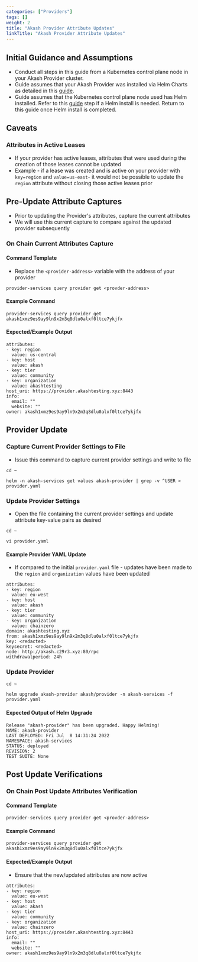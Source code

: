 ```yaml
---
categories: ["Providers"]
tags: []
weight: 2
title: "Akash Provider Attribute Updates"
linkTitle: "Akash Provider Attribute Updates"
---
```


## Initial Guidance and Assumptions

- Conduct all steps in this guide from a Kubernetes control plane node in your Akash Provider cluster.
- Guide assumes that your Akash Provider was installed via Helm Charts as detailed in this [guide](/docs/providers/build-a-cloud-provider/helm-based-provider-persistent-storage-enablement/).
- Guide assumes that the Kubernetes control plane node used has Helm installed. Refer to this [guide](/docs/providers/build-a-cloud-provider/helm-based-provider-persistent-storage-enablement/#step-4-helm-installation-on-kubernetes-node) step if a Helm install is needed. Return to this guide once Helm install is completed.

## Caveats

### Attributes in Active Leases

- If your provider has active leases, attributes that were used during the creation of those leases cannot be updated
- Example - if a lease was created and is active on your provider with `key=region` and `value=us-east`- it would not be possible to update the `region` attribute without closing those active leases prior

## Pre-Update Attribute Captures

- Prior to updating the Provider's attributes, capture the current attributes
- We will use this current capture to compare against the updated provider subsequently

### On Chain Current Attributes Capture

#### Command Template

- Replace the `<provider-address>` variable with the address of your provider

```
provider-services query provider get <provder-address>
```

#### Example Command

```
provider-services query provider get akash1xmz9es9ay9ln9x2m3q8dlu0alxf0ltce7ykjfx
```

#### Expected/Example Output

```
attributes:
- key: region
  value: us-central
- key: host
  value: akash
- key: tier
  value: community
- key: organization
  value: akashtesting
host_uri: https://provider.akashtesting.xyz:8443
info:
  email: ""
  website: ""
owner: akash1xmz9es9ay9ln9x2m3q8dlu0alxf0ltce7ykjfx
```

## Provider Update

### Capture Current Provider Settings to File

- Issue this command to capture current provider settings and write to file

```
cd ~

helm -n akash-services get values akash-provider | grep -v ^USER > provider.yaml
```

### Update Provider Settings

- Open the file containing the current provider settings and update attribute key-value pairs as desired

```
cd ~

vi provider.yaml
```

#### Example Provider YAML Update

- If compared to the initial `provider.yaml` file - updates have been made to the `region` and `organization` values have been updated

```
attributes:
- key: region
  value: eu-west
- key: host
  value: akash
- key: tier
  value: community
- key: organization
  value: chainzero
domain: akashtesting.xyz
from: akash1xmz9es9ay9ln9x2m3q8dlu0alxf0ltce7ykjfx
key: <redacted>
keysecret: <redacted>
node: http://akash.c29r3.xyz:80/rpc
withdrawalperiod: 24h
```

### Update Provider

```
cd ~

helm upgrade akash-provider akash/provider -n akash-services -f provider.yaml
```

#### Expected Output of Helm Upgrade

```
Release "akash-provider" has been upgraded. Happy Helming!
NAME: akash-provider
LAST DEPLOYED: Fri Jul  8 14:31:24 2022
NAMESPACE: akash-services
STATUS: deployed
REVISION: 2
TEST SUITE: None
```

## Post Update Verifications

### On Chain Post Update Attributes Verification

#### Command Template

```
provider-services query provider get <provder-address>
```

#### Example Command

```
provider-services query provider get akash1xmz9es9ay9ln9x2m3q8dlu0alxf0ltce7ykjfx
```

#### Expected/Example Output

- Ensure that the new/updated attributes are now active

```
attributes:
- key: region
  value: eu-west
- key: host
  value: akash
- key: tier
  value: community
- key: organization
  value: chainzero
host_uri: https://provider.akashtesting.xyz:8443
info:
  email: ""
  website: ""
owner: akash1xmz9es9ay9ln9x2m3q8dlu0alxf0ltce7ykjfx
```
